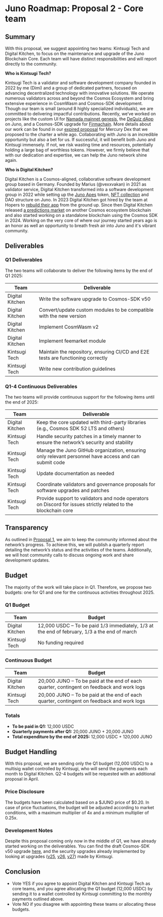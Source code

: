 # Juno Roadmap: Proposal 2 - Core team

## Summary

With this proposal, we suggest appointing two teams: Kintsugi Tech and Digital Kitchen, to focus on the maintenance and upgrade of the Juno Blockchain Core. Each team will have distinct responsibilities and will report directly to the community.

**Who is Kintsugi Tech?**

Kintsugi Tech is a validator and software development company founded in 2022 by me (Dimi) and a group of dedicated partners, focused on advancing decentralized technology with innovative solutions. We operate numerous validators across and beyond the Cosmos Ecosystem and bring extensive experience in CosmWasm and Cosmos-SDK development. Though our team is small (around 8 highly specialized individuals), we are committed to delivering impactful contributions. Recently, we’ve worked on projects like the custom UI for [Namada mainnet genesis](https://x.com/namada/status/1841105851488354504), the [DeQuiz dApp](https://dequiz.zone/) on Juno, and a Cosmos-SDK upgrade for [Firmachain](https://medium.com/firmachain/firmachain-roadmap-2024-with-a-summary-of-the-progress-made-in-2023-d47cb60b8b22). More details about our work can be found in our [expired proposal](https://github.com/CosmosContracts/council/blob/main/departments/development/rfp/006-Community_owned_DEX/submission_1/initial_proposal.pdf) for Mercury Dex that we proposed to the charter a while ago. Collaborating with Juno is an incredible opportunity but also a bet for us. If successful, it will benefit both Juno and Kintsugi immensely. If not, we risk wasting time and resources, potentially holding a large bag of worthless tokens. However, we firmly believe that with our dedication and expertise, we can help the Juno network shine again.

**Who is Digital Kitchen?**

Digital Kitchen is a Cosmos-aligned, collaborative software development group based in Germany. Founded by Marius (@vexxvakan) in 2021 as validator service, Digital Kitchen transformed into a software development group in 2022 while setting up the [Juno Apes](https://daodao.zone/dao/juno14zcdg8w3pyp7nfzaye7jp0tzynk8xpstqax5g9ypj2u66n4lst2strvwjs/home) token, [NFT collection](https://omniflix.market/c/onftdenomd7ba07c7b185461f862b9014c90a9e62/collect-now) and DAO structure on Juno. In 2023 Digital Kitchen got hired by the team at Hopers to [rebuild their app](https://hopers-landing-v2.vercel.app/) from the ground up. Since then Digital Kitchen released [a predictions market](https://app.velo.space) on another Cosmos ecosystem blockchain and also started working on a standalone blockchain using the Cosmos SDK in 2024. Working on the very core of where our journey started years ago is an honor as well an opportunity to breath fresh air into Juno and it's vibrant community.

## Deliverables

### Q1 Deliverables

The two teams will collaborate to deliver the following items by the end of Q1 2025:

| Team            | Deliverable                                                                     |
| --------------- | ------------------------------------------------------------------------------- |
| Digital Kitchen | Write the software upgrade to Cosmos-SDK v50                                    |
| Digital Kitchen | Convert/update custom modules to be compatible with the new version             |
| Digital Kitchen | Implement CosmWasm v2                                                           |
| Digital Kitchen | Implement feemarket module                                                      |
| Kintsugi Tech   | Maintain the repository, ensuring CI/CD and E2E tests are functioning correctly |
| Kintsugi Tech   | Write new contribution guidelines                                               |

### Q1-4 Continuous Deliverables

The two teams will provide continuous support for the following items until the end of 2025:

| Team            | Deliverable                                                                                                    |
| --------------- | -------------------------------------------------------------------------------------------------------------- |
| Digital Kitchen | Keep the core updated with third-party libraries (e.g., Cosmos SDK 52 LTS and others)                          |
| Kintsugi Tech   | Handle security patches in a timely manner to ensure the network’s security and stability                      |
| Kintsugi Tech   | Manage the Juno GitHub organization, ensuring only relevant personnel have access and can submit code          |
| Kintsugi Tech   | Update documentation as needed                                                                                 |
| Kintsugi Tech   | Coordinate validators and governance proposals for software upgrades and patches                               |
| Kintsugi Tech   | Provide support to validators and node operators on Discord for issues strictly related to the blockchain core |

## Transparency

As outlined in [Proposal 1](./1-general-overview.md), we aim to keep the community informed about the network’s progress. To achieve this, we will publish a quarterly report detailing the network’s status and the activities of the teams. Additionally, we will host community calls to discuss ongoing work and share development updates.

## Budget

The majority of the work will take place in Q1. Therefore, we propose two budgets: one for Q1 and one for the continuous activities throughout 2025.

### Q1 Budget

| Team            | Budget                                                                                       |
| --------------- | -------------------------------------------------------------------------------------------- |
| Digital Kitchen | 12,000 USDC – To be paid 1/3 immediately, 1/3 at the end of february, 1/3 a the end of march |
| Kintsugi Tech   | No funding required                                                                          |

### Continuous Budget

| Team            | Budget                                                                                    |
| --------------- | ----------------------------------------------------------------------------------------- |
| Digital Kitchen | 20,000 JUNO – To be paid at the end of each quarter, contingent on feedback and work logs |
| Kintsugi Tech   | 20,000 JUNO – To be paid at the end of each quarter, contingent on feedback and work logs |

### Totals

- **To be paid in Q1:** 12,000 USDC
- **Quarterly payments after Q1:** 20,000 JUNO + 20,000 JUNO
- **Total expenditure by the end of 2025:** 12,000 USDC + 120,000 JUNO

## Budget Handling

With this proposal, we are sending only the Q1 budget (12,000 USDC) to a multisig wallet controlled by Kintsugi, who will send the payments each month to Digital Kitchen. Q2-4 budgets will be requested with an additional proposal in April.

### Price Disclosure

The budgets have been calculated based on a $JUNO price of $0.20. In case of price fluctuations, the budget will be adjusted according to market conditions, with a maximum multiplier of 4x and a minimum multiplier of 0.25x.

### Development Notes

Despite this proposal coming only now in the middle of Q1, we have already started working on the deliverables.
You can find the draft Cosmos-SDK v50 upgrade [here](https://github.com/CosmosContracts/juno/pull/1089), and the security upgrades already implemented by looking at upgrades ([v25](https://github.com/CosmosContracts/juno/releases/tag/v25.0.0), [v26](https://github.com/CosmosContracts/juno/releases/tag/v26.0.0), [v27](https://github.com/CosmosContracts/juno/releases/tag/v27.0.0)) made by Kintsugi.

## Conclusion

- Vote YES if you agree to appoint Digital Kitchen and Kintsugi Tech as core teams, and you agree allocating the Q1 budget (12,000 USDC) by sending it to a wallet controlled by Kintsugi committing to the monthly payments outlined above.
- Vote NO if you disagree with appointing these teams or allocating these budgets.
